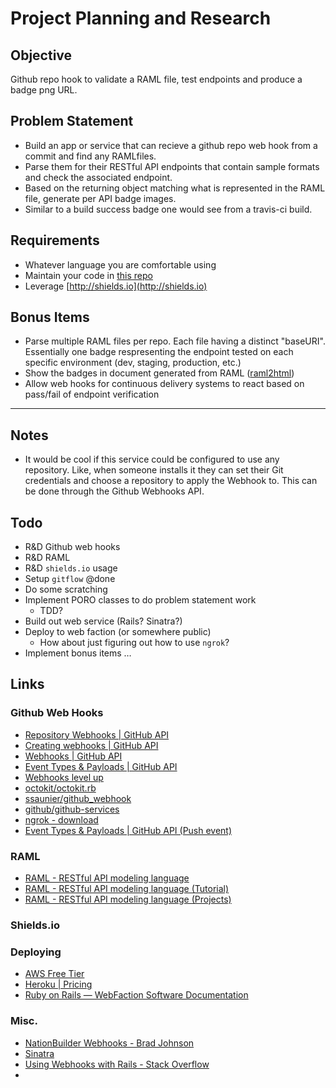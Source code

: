 # Project Planning and Research

## Objective

Github repo hook to validate a RAML file, test endpoints and produce a badge png URL.

## Problem Statement

* Build an app or service that can recieve a github repo web hook from a commit and find any RAMLfiles. 
* Parse them for their RESTful API endpoints that contain sample formats and check the associated endpoint. 
* Based on the returning object matching what is represented in the RAML file, generate per API badge images. 
* Similar to a build success badge one would see from a travis-ci build.

## Requirements
* Whatever language you are comfortable using
* Maintain your code in [this repo](https://github.com/8x8Cloud/ramlbadges)
* Leverage [http://shields.io](http://shields.io)

## Bonus Items
* Parse multiple RAML files per repo. Each file having a distinct "baseURI". Essentially one badge respresenting the endpoint tested on each specific environment (dev, staging, production, etc.)
* Show the badges in document generated from RAML ([raml2html](https://www.npmjs.com/package/raml2html))
* Allow web hooks for continuous delivery systems to react based on pass/fail of endpoint verification

***

## Notes

* It would be cool if this service could be configured to use any repository. Like, when someone installs it they can set their Git credentials and choose a repository to apply the Webhook to. This can be done through the Github Webhooks API.

## Todo
* R&D Github web hooks
* R&D RAML
* R&D `shields.io` usage
* Setup `gitflow` @done
* Do some scratching
* Implement PORO classes to do problem statement work
    * TDD?
* Build out web service (Rails? Sinatra?)
* Deploy to web faction (or somewhere public)
    * How about just figuring out how to use `ngrok`?
* Implement bonus items …

## Links
### Github Web Hooks
* [Repository Webhooks | GitHub API](https://developer.github.com/v3/repos/hooks/)
* [Creating webhooks | GitHub API](https://developer.github.com/webhooks/creating/)
* [Webhooks | GitHub API](https://developer.github.com/webhooks/)
* [Event Types & Payloads | GitHub API](https://developer.github.com/v3/activity/events/types/)
* [Webhooks level up](https://github.com/blog/1778-webhooks-level-up)
* [octokit/octokit.rb](https://github.com/octokit/octokit.rb)
* [ssaunier/github\_webhook](https://github.com/ssaunier/github_webhook)
* [github/github-services](https://github.com/github/github-services)
* [ngrok - download](https://ngrok.com/download)
* [Event Types & Payloads | GitHub API (Push event)](https://developer.github.com/v3/activity/events/types/#pushevent)

### RAML
* [RAML - RESTful API modeling language](http://raml.org/)
* [RAML - RESTful API modeling language (Tutorial)](http://raml.org/docs.html)
* [RAML - RESTful API modeling language (Projects)](http://raml.org/projects.html)

### Shields.io

### Deploying
* [AWS Free Tier](http://aws.amazon.com/free/)
* [Heroku | Pricing](https://www.heroku.com/pricing)
* [Ruby on Rails — WebFaction Software Documentation](https://docs.webfaction.com/software/rails.html)
### Misc.
* [NationBuilder Webhooks - Brad Johnson](http://www.bradleymosesjohnson.com/blog/2013/11/13/nationbuilder-webhooks/)
* [Sinatra](http://www.sinatrarb.com/)
* [Using Webhooks with Rails - Stack Overflow](http://stackoverflow.com/questions/21219313/using-webhooks-with-rails)
* 
